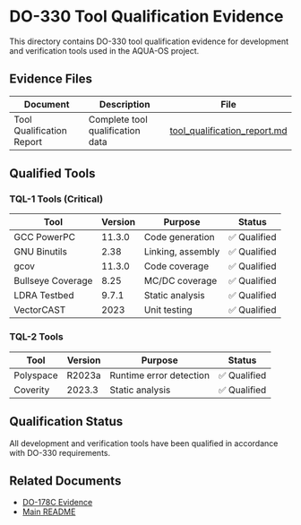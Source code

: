 # DO-330 Tool Qualification Evidence

This directory contains DO-330 tool qualification evidence for development and verification tools used in the AQUA-OS project.

## Evidence Files

| Document | Description | File |
|----------|-------------|------|
| Tool Qualification Report | Complete tool qualification data | [tool_qualification_report.md](./tool_qualification_report.md) |

## Qualified Tools

### TQL-1 Tools (Critical)

| Tool | Version | Purpose | Status |
|------|---------|---------|--------|
| GCC PowerPC | 11.3.0 | Code generation | ✅ Qualified |
| GNU Binutils | 2.38 | Linking, assembly | ✅ Qualified |
| gcov | 11.3.0 | Code coverage | ✅ Qualified |
| Bullseye Coverage | 8.25 | MC/DC coverage | ✅ Qualified |
| LDRA Testbed | 9.7.1 | Static analysis | ✅ Qualified |
| VectorCAST | 2023 | Unit testing | ✅ Qualified |

### TQL-2 Tools

| Tool | Version | Purpose | Status |
|------|---------|---------|--------|
| Polyspace | R2023a | Runtime error detection | ✅ Qualified |
| Coverity | 2023.3 | Static analysis | ✅ Qualified |

## Qualification Status

All development and verification tools have been qualified in accordance with DO-330 requirements.

## Related Documents

- [DO-178C Evidence](../DO-178C_evidence/)
- [Main README](../../README.md)
